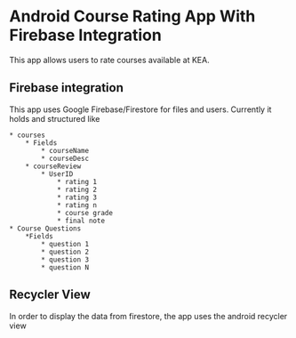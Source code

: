 # Android Course Rating App With Firebase Integration
This app allows users to rate courses available at KEA.


## Firebase integration
This app uses Google Firebase/Firestore for files and users.
Currently it holds and structured like

	* courses
		* Fields
			* courseName
			* courseDesc
		* courseReview
			* UserID
				* rating 1
				* rating 2
				* rating 3
				* rating n
				* course grade
				* final note
	* Course Questions
		*Fields
			* question 1
			* question 2
			* question 3
			* question N

## Recycler View
In order to display the data from firestore, the app uses the android recycler view


